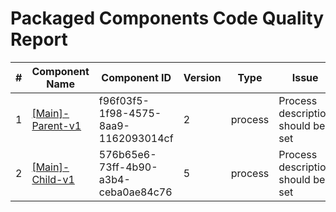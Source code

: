 # Packaged Components Code Quality Report
|#|Component Name|Component ID|Version|Type|Issue|Issue Type|Priority|
|---|---|---|---|---|---|---|---|
|1|[[Main]-Parent-v1](Report/Training-Darko-Mirchevski/Root/Parent/[Main]-Parent-v1.xml)|f96f03f5-1f98-4575-8aa9-1162093014cf|2|process|Process description should be set|CODE_SMELL|MINOR|
|2|[[Main]-Child-v1](Report/Training-Darko-Mirchevski/Root/Parent/Child/[Main]-Child-v1.xml)|576b65e6-73ff-4b90-a3b4-ceba0ae84c76|5|process|Process description should be set|CODE_SMELL|MINOR|
